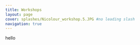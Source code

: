 ```yaml
---
title: Workshops
layout: page
cover: splashes/Nicolour_workshop.5.JPG #no leading slash
navigation: true
---
```

hello